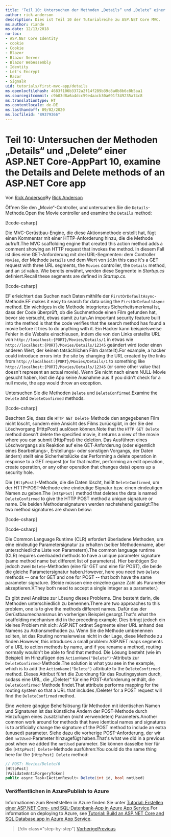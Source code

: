 ```yaml
---
title: 'Teil 10: Untersuchen der Methoden „Details“ und „Delete“ einer ASP.NET Core-App'
author: rick-anderson
description: Dies ist Teil 10 der Tutorialreihe zu ASP.NET Core MVC.
ms.author: riande
ms.date: 12/13/2018
no-loc:
- ASP.NET Core Identity
- cookie
- Cookie
- Blazor
- Blazor Server
- Blazor WebAssembly
- Identity
- Let's Encrypt
- Razor
- SignalR
uid: tutorials/first-mvc-app/details
ms.openlocfilehash: 4683f106b3372a2f14f289b39c8a0b8b6c8b5aa1
ms.sourcegitcommit: c9b03d8a6a4dcc59e4aacb30a691f349235a74c8
ms.translationtype: HT
ms.contentlocale: de-DE
ms.lasthandoff: 09/02/2020
ms.locfileid: "89379366"
---
```

# <a name="part-10-examine-the-details-and-delete-methods-of-an-aspnet-core-app"></a><span data-ttu-id="80232-103">Teil 10: Untersuchen der Methoden „Details“ und „Delete“ einer ASP.NET Core-App</span><span class="sxs-lookup"><span data-stu-id="80232-103">Part 10, examine the Details and Delete methods of an ASP.NET Core app</span></span>

<span data-ttu-id="80232-104">Von [Rick Anderson](https://twitter.com/RickAndMSFT)</span><span class="sxs-lookup"><span data-stu-id="80232-104">By [Rick Anderson](https://twitter.com/RickAndMSFT)</span></span>

<span data-ttu-id="80232-105">Öffnen Sie den „Movie“-Controller, und untersuchen Sie die `Details`-Methode.</span><span class="sxs-lookup"><span data-stu-id="80232-105">Open the Movie controller and examine the `Details` method:</span></span>

[!code-csharp[](start-mvc/sample/MvcMovie22/Controllers/MoviesController.cs?name=snippet_details)]

<span data-ttu-id="80232-106">Die MVC-Gerüstbau-Engine, die diese Aktionsmethode erstellt hat, fügt einen Kommentar mit einer HTTP-Anforderung hinzu, die die Methode aufruft.</span><span class="sxs-lookup"><span data-stu-id="80232-106">The MVC scaffolding engine that created this action method adds a comment showing an HTTP request that invokes the method.</span></span> <span data-ttu-id="80232-107">In diesem Fall ist dies eine GET-Anforderung mit drei URL-Segmenten: dem Controller `Movies`, der Methode `Details` und dem Wert von `id`.</span><span class="sxs-lookup"><span data-stu-id="80232-107">In this case it's a GET request with three URL segments, the `Movies` controller, the `Details` method, and an `id` value.</span></span> <span data-ttu-id="80232-108">Wie bereits erwähnt, werden diese Segmente in *Startup.cs* definiert.</span><span class="sxs-lookup"><span data-stu-id="80232-108">Recall these segments are defined in *Startup.cs*.</span></span>

[!code-csharp[](start-mvc/sample/MvcMovie3/Startup.cs?highlight=5&name=snippet_1)]

<span data-ttu-id="80232-109">EF erleichtert das Suchen nach Daten mithilfe der `FirstOrDefaultAsync`-Methode.</span><span class="sxs-lookup"><span data-stu-id="80232-109">EF makes it easy to search for data using the `FirstOrDefaultAsync` method.</span></span> <span data-ttu-id="80232-110">Ein wichtiges in die Methode integriertes Sicherheitsmerkmal ist, dass der Code überprüft, ob die Suchmethode einen Film gefunden hat, bevor sie versucht, etwas damit zu tun.</span><span class="sxs-lookup"><span data-stu-id="80232-110">An important security feature built into the method is that the code verifies that the search method has found a movie before it tries to do anything with it.</span></span> <span data-ttu-id="80232-111">Ein Hacker kann beispielsweise Fehler in die Website einschleusen, indem die von den Links erstellte URL von `http://localhost:{PORT}/Movies/Details/1` in etwas wie `http://localhost:{PORT}/Movies/Details/12345` geändert wird (oder einen anderen Wert, der keinen tatsächlichen Film darstellt).</span><span class="sxs-lookup"><span data-stu-id="80232-111">For example, a hacker could introduce errors into the site by changing the URL created by the links from `http://localhost:{PORT}/Movies/Details/1` to something like  `http://localhost:{PORT}/Movies/Details/12345` (or some other value that doesn't represent an actual movie).</span></span> <span data-ttu-id="80232-112">Wenn Sie nicht nach einem NULL-Movie gesucht haben, löst die App keine Ausnahme aus.</span><span class="sxs-lookup"><span data-stu-id="80232-112">If you didn't check for a null movie, the app would throw an exception.</span></span>

<span data-ttu-id="80232-113">Untersuchen Sie die Methoden `Delete` und `DeleteConfirmed`.</span><span class="sxs-lookup"><span data-stu-id="80232-113">Examine the `Delete` and `DeleteConfirmed` methods.</span></span>

[!code-csharp[](start-mvc/sample/MvcMovie22/Controllers/MoviesController.cs?name=snippet_delete)]

<span data-ttu-id="80232-114">Beachten Sie, dass die `HTTP GET Delete`-Methode den angegebenen Film nicht löscht, sondern eine Ansicht des Films zurückgibt, in der Sie den Löschvorgang (HttpPost) auslösen können.</span><span class="sxs-lookup"><span data-stu-id="80232-114">Note that the `HTTP GET Delete` method doesn't delete the specified movie, it returns a view of the movie where you can submit (HttpPost) the deletion.</span></span> <span data-ttu-id="80232-115">Das Ausführen eines Löschvorgangs als Reaktion auf eine GET-Anforderung (oder eigentlich eines Bearbeitungs-, Erstellungs- oder sonstigen Vorgangs, der Daten ändern) stellt eine Sicherheitslücke dar.</span><span class="sxs-lookup"><span data-stu-id="80232-115">Performing a delete operation in response to a GET request (or for that matter, performing an edit operation, create operation, or any other operation that changes data) opens up a security hole.</span></span>

<span data-ttu-id="80232-116">Die `[HttpPost]`-Methode, die die Daten löscht, heißt `DeleteConfirmed`, um der HTTP-POST-Methode eine eindeutige Signatur bzw. einen eindeutigen Namen zu geben.</span><span class="sxs-lookup"><span data-stu-id="80232-116">The `[HttpPost]` method that deletes the data is named `DeleteConfirmed` to give the HTTP POST method a unique signature or name.</span></span> <span data-ttu-id="80232-117">Die beiden Methodensignaturen werden nachstehend gezeigt:</span><span class="sxs-lookup"><span data-stu-id="80232-117">The two method signatures are shown below:</span></span>

[!code-csharp[](start-mvc/sample/MvcMovie/Controllers/MoviesController.cs?name=snippet_delete2)]

[!code-csharp[](start-mvc/sample/MvcMovie/Controllers/MoviesController.cs?name=snippet_delete3)]

<span data-ttu-id="80232-118">Die Common Language Runtime (CLR) erfordert überladene Methoden, um eine eindeutige Parametersignatur zu erhalten (selber Methodenname, aber unterschiedliche Liste von Parametern).</span><span class="sxs-lookup"><span data-stu-id="80232-118">The common language runtime (CLR) requires overloaded methods to have a unique parameter signature (same method name but different list of parameters).</span></span> <span data-ttu-id="80232-119">Hier benötigen Sie jedoch zwei `Delete`-Methoden (eine für GET und eine für POST), die beide die gleiche Parametersignatur haben.</span><span class="sxs-lookup"><span data-stu-id="80232-119">However, here you need two `Delete` methods -- one for GET and one for POST -- that both have the same parameter signature.</span></span> <span data-ttu-id="80232-120">(Beide müssen eine einzelne ganze Zahl als Parameter akzeptieren.)</span><span class="sxs-lookup"><span data-stu-id="80232-120">(They both need to accept a single integer as a parameter.)</span></span>

<span data-ttu-id="80232-121">Es gibt zwei Ansätze zur Lösung dieses Problems. Eine besteht darin, die Methoden unterschiedlich zu benennen.</span><span class="sxs-lookup"><span data-stu-id="80232-121">There are two approaches to this problem, one is to give the methods different names.</span></span> <span data-ttu-id="80232-122">Dafür das der Gerüstbaumechanismus im vorherigen Beispiel gesorgt.</span><span class="sxs-lookup"><span data-stu-id="80232-122">That's what the scaffolding mechanism did in the preceding example.</span></span> <span data-ttu-id="80232-123">Dies bringt jedoch ein kleines Problem mit sich: ASP.NET ordnet Segmente einer URL anhand des Namens zu Aktionsmethoden zu. Wenn Sie die Methode umbenennen sollten, ist das Routing normalerweise nicht in der Lage, diese Methode zu finden.</span><span class="sxs-lookup"><span data-stu-id="80232-123">However, this introduces a small problem: ASP.NET maps segments of a URL to action methods by name, and if you rename a method, routing normally wouldn't be able to find that method.</span></span> <span data-ttu-id="80232-124">Die Lösung besteht (wie im Beispiel) im Hinzufügen des `ActionName("Delete")`-Attributs zur `DeleteConfirmed`-Methode.</span><span class="sxs-lookup"><span data-stu-id="80232-124">The solution is what you see in the example, which is to add the `ActionName("Delete")` attribute to the `DeleteConfirmed` method.</span></span> <span data-ttu-id="80232-125">Dieses Attribut führt die Zuordnung für das Routingsystem durch, sodass eine URL, die „/Delete/“ für eine POST-Anforderung enthält, die `DeleteConfirmed`-Methode findet.</span><span class="sxs-lookup"><span data-stu-id="80232-125">That attribute performs mapping for the routing system so that a URL that includes /Delete/ for a POST request will find the `DeleteConfirmed` method.</span></span>

<span data-ttu-id="80232-126">Eine weitere gängige Behelfslösung für Methoden mit identischen Namen und Signaturen ist das künstliche Ändern der POST-Methode durch Hinzufügen eines zusätzlichen (nicht verwendeten) Parameters.</span><span class="sxs-lookup"><span data-stu-id="80232-126">Another common work around for methods that have identical names and signatures is to artificially change the signature of the POST method to include an extra (unused) parameter.</span></span> <span data-ttu-id="80232-127">Siehe dazu die vorherige POST-Anforderung, der wir den `notUsed`-Parameter hinzugefügt haben.</span><span class="sxs-lookup"><span data-stu-id="80232-127">That's what we did in a previous post when we added the `notUsed` parameter.</span></span> <span data-ttu-id="80232-128">Sie können dasselbe hier für die `[HttpPost] Delete`-Methode ausführen:</span><span class="sxs-lookup"><span data-stu-id="80232-128">You could do the same thing here for the `[HttpPost] Delete` method:</span></span>

```csharp
// POST: Movies/Delete/6
[HttpPost]
[ValidateAntiForgeryToken]
public async Task<IActionResult> Delete(int id, bool notUsed)
```

### <a name="publish-to-azure"></a><span data-ttu-id="80232-129">Veröffentlichen in Azure</span><span class="sxs-lookup"><span data-stu-id="80232-129">Publish to Azure</span></span>

<span data-ttu-id="80232-130">Informationen zum Bereitstellen in Azure finden Sie unter [Tutorial: Erstellen einer ASP.NET Core- und SQL-Datenbank-App in Azure App Service](/azure/app-service/tutorial-dotnetcore-sqldb-app).</span><span class="sxs-lookup"><span data-stu-id="80232-130">For information on deploying to Azure, see [Tutorial: Build an ASP.NET Core and SQL Database app in Azure App Service](/azure/app-service/tutorial-dotnetcore-sqldb-app).</span></span>

> [!div class="step-by-step"]
> [<span data-ttu-id="80232-131">Vorherige</span><span class="sxs-lookup"><span data-stu-id="80232-131">Previous</span></span>](validation.md)
